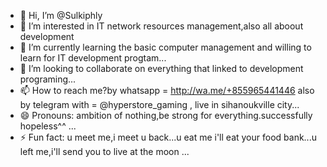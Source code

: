 - 👋 Hi, I’m @Sulkiphly
- 👀 I’m interested in IT network resources management,also all aboout development
- 🌱 I’m currently learning the basic computer management and willing to learn for IT development progtam...
- 💞️ I’m looking to collaborate on everything that linked to development programing...
- 📫 How to reach me?by whatsapp = http://wa.me/+855965441446 also by telegram with = @hyperstore_gaming , live in sihanoukville city...
- 😄 Pronouns: ambition of nothing,be strong for everything.successfully hopeless^^ ...
- ⚡ Fun fact: u meet me,i meet u back...u eat me i'll eat your food bank...u left me,i'll send you to live at the moon  ...

<!---
wakasihuruhara/wakasihuruhara is a ✨ special ✨ repository because its `README.md` (this file) appears on your GitHub profile.
You can click the Preview link to take a look at your changes.
--->
